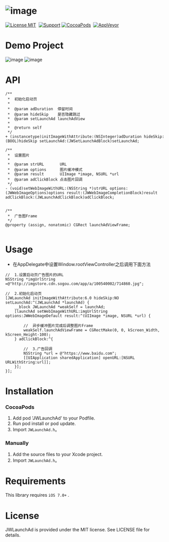 ![image](https://github.com/JWXIAN/JWLaunchAd/blob/master/JWLaunchAd/Resources/JWLaunchAd.png)
==============
[![License MIT](https://img.shields.io/badge/license-MIT-green.svg?style=flat)](https://github.com/JWXIAN/JWLaunchAd/blob/master/LICENSE)&nbsp;
[![Support](https://img.shields.io/badge/support-iOS%207%2B-brightgreen.svg)](https://github.com/JWXIAN/MVCProject)
[![CocoaPods](https://img.shields.io/badge/pod-v1.3.2-blue.svg)](http://cocoapods.org/?q=JWLaunchAd)&nbsp;
[![AppVeyor](https://img.shields.io/appveyor/ci/gruntjs/grunt.svg?maxAge=2592000)](https://github.com/JWXIAN/MVCProject)

Demo Project
==============
![image](https://github.com/JWXIAN/JWLaunchAd/blob/master/JWLaunchAd/Resources/gif.gif)
![image](https://github.com/JWXIAN/JWLaunchAd/blob/master/JWLaunchAd/Resources/gif2.gif)

API
==============
```objc
/**
 *  初始化启动页
 *
 *  @param adDuration  停留时间
 *  @param hideSkip    是否隐藏跳过
 *  @param setLaunchAd launchAdView
 *
 *  @return self
 */
+ (instancetype)initImageWithAttribute:(NSInteger)adDuration hideSkip:(BOOL)hideSkip setLaunchAd:(JWSetLaunchAdBlock)setLaunchAd;

/**
 *  设置图片
 *
 *  @param strURL       URL
 *  @param options      图片缓冲模式
 *  @param result       UIImage *image, NSURL *url
 *  @param adClickBlock 点击图片回调
 */
- (void)setWebImageWithURL:(NSString *)strURL options:(JWWebImageOptions)options result:(JWWebImageCompletionBlock)result adClickBlock:(JWLaunchAdClickBlock)adClickBlock;


/**
 *  广告图Frame
 */
@property (assign, nonatomic) CGRect launchAdViewFrame;


```

Usage
==============
* 在AppDelegate中设置Window.rootViewController之后调用下面方法

```objc
//  1.设置启动页广告图片的URL
NSString *imgUrlString =@"http://imgstore.cdn.sogou.com/app/a/100540002/714860.jpg";
    
//  2.初始化启动页
[JWLaunchAd initImageWithAttribute:6.0 hideSkip:NO setLaunchAd:^(JWLaunchAd *launchAd) {
    __block JWLaunchAd *weakSelf = launchAd;
    [launchAd setWebImageWithURL:imgUrlString options:JWWebImageDefault result:^(UIImage *image, NSURL *url) {

        //  异步缓冲图片完成后调整图片Frame
        weakSelf.launchAdViewFrame = CGRectMake(0, 0, kScreen_Width, kScreen_Height-100);
    } adClickBlock:^{

        //  3.广告回调  
        NSString *url = @"https://www.baidu.com";
        [[UIApplication sharedApplication] openURL:[NSURL URLWithString:url]];
    }];
}];

```

Installation
==============

### CocoaPods

1. Add pod 'JWLaunchAd' to your Podfile.
2. Run pod install or pod update.
3. Import `JWLaunchAd.h`。

### Manually

1. Add the source files to your Xcode project.
2. Import `JWLaunchAd.h`。

Requirements
==============
This library requires `iOS 7.0+` .

License
==============
JWLaunchAd is provided under the MIT license. See LICENSE file for details.
